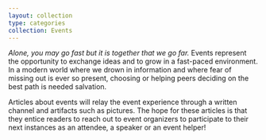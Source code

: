```yaml
---
layout: collection
type: categories
collection: Events
---
```


_Alone, you may go fast but it is together that we go far._ Events represent the opportunity to exchange ideas and to grow
in a fast-paced environment. In a modern world where we drown in information and where fear of missing out is ever so present, choosing or helping peers deciding on the best path is needed salvation.

Articles about events will relay the event experience through a written channel and artifacts such as pictures. The hope
for these articles is that they entice readers to reach out to event organizers to participate to their next instances
as an attendee, a speaker or an event helper!